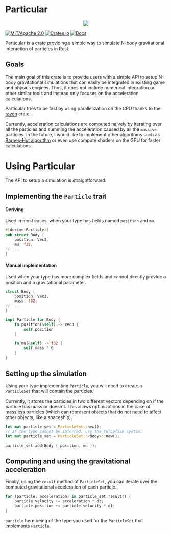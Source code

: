 # Particular
 
<p align="center">
  <img src="./particular_5000_bodies.gif">
</p>

[![MIT/Apache 2.0](https://img.shields.io/badge/license-MIT%2FApache-blue.svg)](https://github.com/canleskis/particular#license)
[![Crates.io](https://img.shields.io/crates/v/particular)](https://crates.io/crates/particular)
[![Docs](https://docs.rs/particular/badge.svg)](https://docs.rs/particular)
 
Particular is a crate providing a simple way to simulate N-body gravitational interaction of particles in Rust.

## Goals
The main goal of this crate is to provide users with a simple API to setup N-body gravitational simulations that can easily be integrated in existing game and physics engines. Thus, it does not include numerical integration or other similar tools and instead only focuses on the acceleration calculations.

Particular tries to be fast by using parallelization on the CPU thanks to the [rayon](https://github.com/rayon-rs/rayon) crate.

Currently, acceleration calculations are computed naively by iterating over all the particles and summing the acceleration caused by all the `massive` particles. In the future, I would like to implement other algorithms such as [Barnes-Hut algorithm](https://en.wikipedia.org/wiki/Barnes%E2%80%93Hut_simulation) or even use compute shaders on the GPU for faster calculations.

# Using Particular

The API to setup a simulation is straightforward:

## Implementing the `Particle` trait
#### Deriving

Used in most cases, when your type has fields named `position` and `mu`.
```rust
#[derive(Particle)]
pub struct Body {
    position: Vec3,
    mu: f32,
//  ...
}
```
#### Manual implementation

Used when your type has more complex fields and cannot directly provide a position and a gravitational parameter.
```rust
struct Body {
    position: Vec3,
    mass: f32,
//  ...
}

impl Particle for Body {
    fn position(&self) -> Vec3 {
        self.position
    }

    fn mu(&self) -> f32 {
        self.mass * G
    }
}
```
## Setting up the simulation
Using your type implementing `Particle`, you will need to create a `ParticleSet` that will contain the particles.

Currently, it stores the particles in two different vectors depending on if the particle has mass or doesn't. This allows optimizations in the case of massless particles (which can represent objects that do not need to affect other objects, like a spaceship).
```rust
let mut particle_set = ParticleSet::new();
// If the type cannot be inferred, use the turbofish syntax:
let mut particle_set = ParticleSet::<Body>::new();

particle_set.add(Body { position, mu });
```
## Computing and using the gravitational acceleration
Finally, using the `result` method of `ParticleSet`, you can iterate over the computed gravitational acceleration of each particle.
```rust
for (particle, acceleration) in particle_set.result() {
    particle.velocity += acceleration * dt;
    particle.position += particle.velocity * dt;
}
```
`particle` here being of the type you used for the `ParticleSet` that implements `Particle`.
